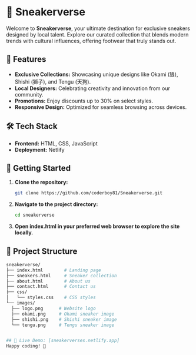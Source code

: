# 👟 Sneakerverse

Welcome to **Sneakerverse**, your ultimate destination for exclusive sneakers designed by local talent. Explore our curated collection that blends modern trends with cultural influences, offering footwear that truly stands out.

## 🌟 Features

- **Exclusive Collections:** Showcasing unique designs like Okami (狼), Shishi (獅子), and Tengu (天狗).
- **Local Designers:** Celebrating creativity and innovation from our community.
- **Promotions:** Enjoy discounts up to 30% on select styles.
- **Responsive Design:** Optimized for seamless browsing across devices.

## 🛠 Tech Stack

- **Frontend:** HTML, CSS, JavaScript
- **Deployment:** Netlify

## 🚀 Getting Started

1. **Clone the repository:**
   ```bash
   git clone https://github.com/coderboy81/Sneakerverse.git
   
2. **Navigate to the project directory:**
   ```bash
   cd sneakerverse

3. **Open index.html in your preferred web browser to explore the site locally.**

## 📂 Project Structure
   
  ```bash
sneakerverse/
├── index.html        # Landing page
├── sneakers.html     # Sneaker collection
├── about.html        # About us
├── contact.html      # Contact us
├── css/
│   └── styles.css    # CSS styles
└── images/
    ├── logo.png      # Website logo
    ├── okami.png     # Okami sneaker image
    ├── shishi.png    # Shishi sneaker image
    └── tengu.png     # Tengu sneaker image


## 🔗 Live Demo: [sneakerverses.netlify.app]
Happy coding! 🎉


